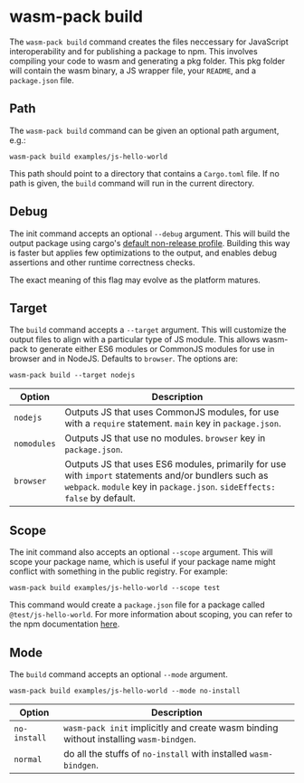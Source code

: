 # wasm-pack build

The `wasm-pack build` command creates the files neccessary for JavaScript
interoperability and for publishing a package to npm. This involves compiling
your code to wasm and generating a pkg folder. This pkg folder will contain the
wasm binary, a JS wrapper file, your `README`, and a `package.json` file.

## Path

The `wasm-pack build` command can be given an optional path argument, e.g.:

```
wasm-pack build examples/js-hello-world
```

This path should point to a directory that contains a `Cargo.toml` file. If no
path is given, the `build` command will run in the current directory.

## Debug

The init command accepts an optional `--debug` argument. This will build the
output package using cargo's
[default non-release profile][cargo-profile-sections-documentation]. Building
this way is faster but applies few optimizations to the output, and enables
debug assertions and other runtime correctness checks.

The exact meaning of this flag may evolve as the platform matures.

[cargo-profile-sections-documentation]: https://doc.rust-lang.org/cargo/reference/manifest.html#the-profile-sections

## Target

The `build` command accepts a `--target` argument. This will customize the output files
to align with a particular type of JS module. This allows wasm-pack to generate either
ES6 modules or CommonJS modules for use in browser and in NodeJS. Defaults to `browser`.
The options are:

```
wasm-pack build --target nodejs
```

| Option    | Description                                                                                                     |
|-----------|-----------------------------------------------------------------------------------------------------------------|
| `nodejs`  | Outputs JS that uses CommonJS modules, for use with a `require` statement. `main` key in `package.json`. |
| `nomodules`  | Outputs JS that use no modules. `browser` key in `package.json`. |
| `browser` | Outputs JS that uses ES6 modules, primarily for use with `import` statements and/or bundlers such as `webpack`. `module` key in `package.json`. `sideEffects: false` by default. |

## Scope

The init command also accepts an optional `--scope` argument. This will scope
your package name, which is useful if your package name might conflict with
something in the public registry. For example:

```
wasm-pack build examples/js-hello-world --scope test
```

This command would create a `package.json` file for a package called
`@test/js-hello-world`. For more information about scoping, you can refer to
the npm documentation [here][npm-scope-documentation].

[npm-scope-documentation]: https://docs.npmjs.com/misc/scope

## Mode

The `build` command accepts an optional `--mode` argument.
```
wasm-pack build examples/js-hello-world --mode no-install
```

| Option        | Description                                                                              |
|---------------|------------------------------------------------------------------------------------------|
| `no-install`  | `wasm-pack init` implicitly and create wasm binding  without installing `wasm-bindgen`.  |
| `normal`      | do all the stuffs of `no-install` with installed `wasm-bindgen`.                         |
